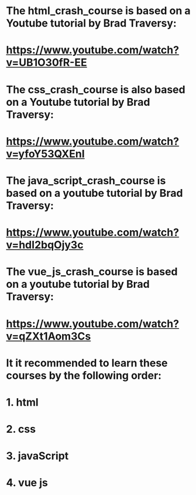 # The html_crash_course is based on a Youtube tutorial by Brad Traversy:
# https://www.youtube.com/watch?v=UB1O30fR-EE

# The css_crash_course is also based on a Youtube tutorial by Brad Traversy:
# https://www.youtube.com/watch?v=yfoY53QXEnI

# The java_script_crash_course is based on a youtube tutorial by Brad Traversy:
# https://www.youtube.com/watch?v=hdI2bqOjy3c

# The vue_js_crash_course is based on a youtube tutorial by Brad Traversy:
# https://www.youtube.com/watch?v=qZXt1Aom3Cs

# It it recommended to learn these courses by the following order:
# 1. html
# 2. css
# 3. javaScript
# 4. vue js

